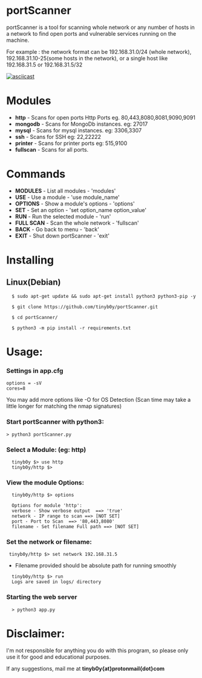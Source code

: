 # portScanner

portScanner is a tool for scanning whole network or any number of hosts in a network to find open ports and vulnerable services running on the machine.

For example : the network format can be 192.168.31.0/24 (whole network), 192.168.31.10-25(some hosts in the network), or a single host like 192.168.31.5 or 192.168.31.5/32

[![asciicast](https://asciinema.org/a/3fWX1ufPwYUhfWdJIfeiECkro.png)](https://asciinema.org/a/3fWX1ufPwYUhfWdJIfeiECkro)

# Modules
  * **http** - Scans for open ports Http Ports eg. 80,443,8080,8081,9090,9091
  * **mongodb** - Scans for MongoDb instances. eg: 27017
  * **mysql** - Scans for mysql instances. eg: 3306,3307
  * **ssh** - Scans for SSH eg: 22,22222
  * **printer** - Scans for printer ports eg: 515,9100
  * **fullscan** - Scans for all ports.

# Commands
  * **MODULES** - List all modules - 'modules'
  * **USE** - Use a module - 'use module_name'
  * **OPTIONS** - Show a module's options - 'options'
  * **SET** - Set an option - 'set option_name option_value'
  * **RUN** - Run the selected module - 'run'
  * **FULL SCAN** - Scan the whole network - 'fullscan'
  * **BACK** - Go back to menu - 'back'
  * **EXIT** - Shut down portScanner - 'exit'

# Installing
## Linux(Debian)
```
  $ sudo apt-get update && sudo apt-get install python3 python3-pip -y  

  $ git clone https://github.com/tinyb0y/portScanner.git

  $ cd portScanner/

  $ python3 -m pip install -r requirements.txt
```
# Usage:
  ### Settings in app.cfg
  
  ```
  options = -sV
  cores=8
  ```
  
  You may add more options like -O for OS Detection (Scan time may take a little longer for matching the nmap signatures)
  
  ### Start portScanner with python3:
  ```
  > python3 portScanner.py

  ```

  ### Select a Module: (eg: http)

  ```
    tinyb0y $> use http
    tinyb0y/http $>
  ```

  ### View the module Options:
  ```
    tinyb0y/http $> options

    Options for module 'http':
    verbose - Show verbose output  ==> 'true'
    network - IP range to scan ==> [NOT SET]
    port - Port to Scan  ==> '80,443,8080'
    filename - Set filename Full path ==> [NOT SET]
  ```

   ### Set the network or filename:

  ```
   tinyb0y/http $> set network 192.168.31.5
  ```
   * Filename provided should be absolute path for running smoothly
  ```
    tinyb0y/http $> run
    Logs are saved in logs/ directory
  ```
  
  ### Starting the web server
  ```
    > python3 app.py 
  ```
  
  # Disclaimer:
  I'm not responsible for anything you do with this program, so please only use it for good and educational purposes.

 If any suggestions, mail me at **tinyb0y{at}protonmail{dot}com**
